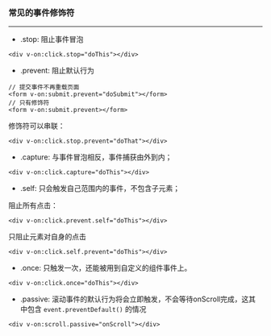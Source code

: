 ### 常见的事件修饰符
---

- .stop: 阻止事件冒泡
```
<div v-on:click.stop="doThis"></div>
```

- .prevent: 阻止默认行为
```
// 提交事件不再重载页面
<form v-on:submit.prevent="doSubmit"></form>
// 只有修饰符
<form v-on:submit.prevent></form>
```
修饰符可以串联：
```
<div v-on:click.stop.prevent="doThat"></div>
```

- .capture: 与事件冒泡相反，事件捕获由外到内；
```
<div v-on:click.capture="doThis"></div>
```

- .self: 只会触发自己范围内的事件，不包含子元素；

阻止所有点击：
```
<div v-on:click.prevent.self="doThis"></div>
```
只阻止元素对自身的点击
```
<div v-on:click.self.prevent="doThis"></div>
```

- .once: 只触发一次，还能被用到自定义的组件事件上。
```
<div v-on:click.once="doThis"></div>
```

- .passive: 滚动事件的默认行为将会立即触发，不会等待onScroll完成，这其中包含 `event.preventDefault()` 的情况
```
<div v-on:scroll.passive="onScroll"></div>
```